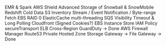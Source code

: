 EMR & Spark
AWS Shield Advanced
Storage of Snowball & SnowMobile
Redshift Cold Data
S3 Inventory Stream / Event Notification / Byte-range Fetch
EBS RAID 0
ElasticCache multi-threading
SQS Visibility Timeout & Long Polling
Cloudfront (Signed Cookies?)
EBS Instance Store
IAM Policy secureTransport 
ELB Cross-Region 
GuardDuty -> Done
AWS Firewall Manager
Route53 Private Hosted Zone
Storage Gateway -> File Gateway -> Done